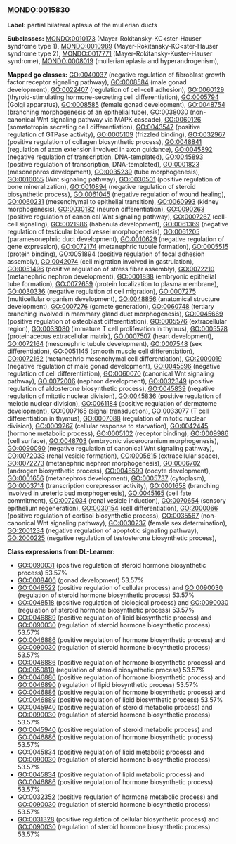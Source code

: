 
### [MONDO:0015830](http://purl.obolibrary.org/obo/MONDO_0015830)
**Label:** partial bilateral aplasia of the mullerian ducts

**Subclasses:** [MONDO:0010173](http://purl.obolibrary.org/obo/MONDO_0010173) (Mayer-Rokitansky-KC<ster-Hauser syndrome type 1), [MONDO:0010989](http://purl.obolibrary.org/obo/MONDO_0010989) (Mayer-Rokitansky-KC<ster-Hauser syndrome type 2), [MONDO:0017771](http://purl.obolibrary.org/obo/MONDO_0017771) (Mayer-Rokitansky-Kuster-Hauser syndrome), [MONDO:0008019](http://purl.obolibrary.org/obo/MONDO_0008019) (mullerian aplasia and hyperandrogenism), 

**Mapped go classes:** [GO:0040037](http://purl.obolibrary.org/obo/GO_0040037) (negative regulation of fibroblast growth factor receptor signaling pathway), [GO:0008584](http://purl.obolibrary.org/obo/GO_0008584) (male gonad development), [GO:0022407](http://purl.obolibrary.org/obo/GO_0022407) (regulation of cell-cell adhesion), [GO:0060129](http://purl.obolibrary.org/obo/GO_0060129) (thyroid-stimulating hormone-secreting cell differentiation), [GO:0005794](http://purl.obolibrary.org/obo/GO_0005794) (Golgi apparatus), [GO:0008585](http://purl.obolibrary.org/obo/GO_0008585) (female gonad development), [GO:0048754](http://purl.obolibrary.org/obo/GO_0048754) (branching morphogenesis of an epithelial tube), [GO:0038030](http://purl.obolibrary.org/obo/GO_0038030) (non-canonical Wnt signaling pathway via MAPK cascade), [GO:0060126](http://purl.obolibrary.org/obo/GO_0060126) (somatotropin secreting cell differentiation), [GO:0043547](http://purl.obolibrary.org/obo/GO_0043547) (positive regulation of GTPase activity), [GO:0005109](http://purl.obolibrary.org/obo/GO_0005109) (frizzled binding), [GO:0032967](http://purl.obolibrary.org/obo/GO_0032967) (positive regulation of collagen biosynthetic process), [GO:0048841](http://purl.obolibrary.org/obo/GO_0048841) (regulation of axon extension involved in axon guidance), [GO:0045892](http://purl.obolibrary.org/obo/GO_0045892) (negative regulation of transcription, DNA-templated), [GO:0045893](http://purl.obolibrary.org/obo/GO_0045893) (positive regulation of transcription, DNA-templated), [GO:0001823](http://purl.obolibrary.org/obo/GO_0001823) (mesonephros development), [GO:0035239](http://purl.obolibrary.org/obo/GO_0035239) (tube morphogenesis), [GO:0016055](http://purl.obolibrary.org/obo/GO_0016055) (Wnt signaling pathway), [GO:0030501](http://purl.obolibrary.org/obo/GO_0030501) (positive regulation of bone mineralization), [GO:0010894](http://purl.obolibrary.org/obo/GO_0010894) (negative regulation of steroid biosynthetic process), [GO:0061045](http://purl.obolibrary.org/obo/GO_0061045) (negative regulation of wound healing), [GO:0060231](http://purl.obolibrary.org/obo/GO_0060231) (mesenchymal to epithelial transition), [GO:0060993](http://purl.obolibrary.org/obo/GO_0060993) (kidney morphogenesis), [GO:0030182](http://purl.obolibrary.org/obo/GO_0030182) (neuron differentiation), [GO:0090263](http://purl.obolibrary.org/obo/GO_0090263) (positive regulation of canonical Wnt signaling pathway), [GO:0007267](http://purl.obolibrary.org/obo/GO_0007267) (cell-cell signaling), [GO:0021986](http://purl.obolibrary.org/obo/GO_0021986) (habenula development), [GO:0061369](http://purl.obolibrary.org/obo/GO_0061369) (negative regulation of testicular blood vessel morphogenesis), [GO:0061205](http://purl.obolibrary.org/obo/GO_0061205) (paramesonephric duct development), [GO:0010629](http://purl.obolibrary.org/obo/GO_0010629) (negative regulation of gene expression), [GO:0072174](http://purl.obolibrary.org/obo/GO_0072174) (metanephric tubule formation), [GO:0005515](http://purl.obolibrary.org/obo/GO_0005515) (protein binding), [GO:0051894](http://purl.obolibrary.org/obo/GO_0051894) (positive regulation of focal adhesion assembly), [GO:0042074](http://purl.obolibrary.org/obo/GO_0042074) (cell migration involved in gastrulation), [GO:0051496](http://purl.obolibrary.org/obo/GO_0051496) (positive regulation of stress fiber assembly), [GO:0072210](http://purl.obolibrary.org/obo/GO_0072210) (metanephric nephron development), [GO:0001838](http://purl.obolibrary.org/obo/GO_0001838) (embryonic epithelial tube formation), [GO:0072659](http://purl.obolibrary.org/obo/GO_0072659) (protein localization to plasma membrane), [GO:0030336](http://purl.obolibrary.org/obo/GO_0030336) (negative regulation of cell migration), [GO:0007275](http://purl.obolibrary.org/obo/GO_0007275) (multicellular organism development), [GO:0048856](http://purl.obolibrary.org/obo/GO_0048856) (anatomical structure development), [GO:0007276](http://purl.obolibrary.org/obo/GO_0007276) (gamete generation), [GO:0060748](http://purl.obolibrary.org/obo/GO_0060748) (tertiary branching involved in mammary gland duct morphogenesis), [GO:0045669](http://purl.obolibrary.org/obo/GO_0045669) (positive regulation of osteoblast differentiation), [GO:0005576](http://purl.obolibrary.org/obo/GO_0005576) (extracellular region), [GO:0033080](http://purl.obolibrary.org/obo/GO_0033080) (immature T cell proliferation in thymus), [GO:0005578](http://purl.obolibrary.org/obo/GO_0005578) (proteinaceous extracellular matrix), [GO:0007507](http://purl.obolibrary.org/obo/GO_0007507) (heart development), [GO:0072164](http://purl.obolibrary.org/obo/GO_0072164) (mesonephric tubule development), [GO:0007548](http://purl.obolibrary.org/obo/GO_0007548) (sex differentiation), [GO:0051145](http://purl.obolibrary.org/obo/GO_0051145) (smooth muscle cell differentiation), [GO:0072162](http://purl.obolibrary.org/obo/GO_0072162) (metanephric mesenchymal cell differentiation), [GO:2000019](http://purl.obolibrary.org/obo/GO_2000019) (negative regulation of male gonad development), [GO:0045596](http://purl.obolibrary.org/obo/GO_0045596) (negative regulation of cell differentiation), [GO:0060070](http://purl.obolibrary.org/obo/GO_0060070) (canonical Wnt signaling pathway), [GO:0072006](http://purl.obolibrary.org/obo/GO_0072006) (nephron development), [GO:0032349](http://purl.obolibrary.org/obo/GO_0032349) (positive regulation of aldosterone biosynthetic process), [GO:0045839](http://purl.obolibrary.org/obo/GO_0045839) (negative regulation of mitotic nuclear division), [GO:0045836](http://purl.obolibrary.org/obo/GO_0045836) (positive regulation of meiotic nuclear division), [GO:0061184](http://purl.obolibrary.org/obo/GO_0061184) (positive regulation of dermatome development), [GO:0007165](http://purl.obolibrary.org/obo/GO_0007165) (signal transduction), [GO:0033077](http://purl.obolibrary.org/obo/GO_0033077) (T cell differentiation in thymus), [GO:0007088](http://purl.obolibrary.org/obo/GO_0007088) (regulation of mitotic nuclear division), [GO:0009267](http://purl.obolibrary.org/obo/GO_0009267) (cellular response to starvation), [GO:0042445](http://purl.obolibrary.org/obo/GO_0042445) (hormone metabolic process), [GO:0005102](http://purl.obolibrary.org/obo/GO_0005102) (receptor binding), [GO:0009986](http://purl.obolibrary.org/obo/GO_0009986) (cell surface), [GO:0048703](http://purl.obolibrary.org/obo/GO_0048703) (embryonic viscerocranium morphogenesis), [GO:0090090](http://purl.obolibrary.org/obo/GO_0090090) (negative regulation of canonical Wnt signaling pathway), [GO:0072033](http://purl.obolibrary.org/obo/GO_0072033) (renal vesicle formation), [GO:0005615](http://purl.obolibrary.org/obo/GO_0005615) (extracellular space), [GO:0072273](http://purl.obolibrary.org/obo/GO_0072273) (metanephric nephron morphogenesis), [GO:0006702](http://purl.obolibrary.org/obo/GO_0006702) (androgen biosynthetic process), [GO:0048599](http://purl.obolibrary.org/obo/GO_0048599) (oocyte development), [GO:0001656](http://purl.obolibrary.org/obo/GO_0001656) (metanephros development), [GO:0005737](http://purl.obolibrary.org/obo/GO_0005737) (cytoplasm), [GO:0003714](http://purl.obolibrary.org/obo/GO_0003714) (transcription corepressor activity), [GO:0001658](http://purl.obolibrary.org/obo/GO_0001658) (branching involved in ureteric bud morphogenesis), [GO:0045165](http://purl.obolibrary.org/obo/GO_0045165) (cell fate commitment), [GO:0072034](http://purl.obolibrary.org/obo/GO_0072034) (renal vesicle induction), [GO:0070654](http://purl.obolibrary.org/obo/GO_0070654) (sensory epithelium regeneration), [GO:0030154](http://purl.obolibrary.org/obo/GO_0030154) (cell differentiation), [GO:2000066](http://purl.obolibrary.org/obo/GO_2000066) (positive regulation of cortisol biosynthetic process), [GO:0035567](http://purl.obolibrary.org/obo/GO_0035567) (non-canonical Wnt signaling pathway), [GO:0030237](http://purl.obolibrary.org/obo/GO_0030237) (female sex determination), [GO:2001234](http://purl.obolibrary.org/obo/GO_2001234) (negative regulation of apoptotic signaling pathway), [GO:2000225](http://purl.obolibrary.org/obo/GO_2000225) (negative regulation of testosterone biosynthetic process), 

**Class expressions from DL-Learner:**

- [GO:0090031](http://purl.obolibrary.org/obo/GO_0090031) (positive regulation of steroid hormone biosynthetic process) 53.57%
- [GO:0008406](http://purl.obolibrary.org/obo/GO_0008406) (gonad development) 53.57%
- [GO:0048522](http://purl.obolibrary.org/obo/GO_0048522) (positive regulation of cellular process) and [GO:0090030](http://purl.obolibrary.org/obo/GO_0090030) (regulation of steroid hormone biosynthetic process) 53.57%
- [GO:0048518](http://purl.obolibrary.org/obo/GO_0048518) (positive regulation of biological process) and [GO:0090030](http://purl.obolibrary.org/obo/GO_0090030) (regulation of steroid hormone biosynthetic process) 53.57%
- [GO:0046889](http://purl.obolibrary.org/obo/GO_0046889) (positive regulation of lipid biosynthetic process) and [GO:0090030](http://purl.obolibrary.org/obo/GO_0090030) (regulation of steroid hormone biosynthetic process) 53.57%
- [GO:0046886](http://purl.obolibrary.org/obo/GO_0046886) (positive regulation of hormone biosynthetic process) and [GO:0090030](http://purl.obolibrary.org/obo/GO_0090030) (regulation of steroid hormone biosynthetic process) 53.57%
- [GO:0046886](http://purl.obolibrary.org/obo/GO_0046886) (positive regulation of hormone biosynthetic process) and [GO:0050810](http://purl.obolibrary.org/obo/GO_0050810) (regulation of steroid biosynthetic process) 53.57%
- [GO:0046886](http://purl.obolibrary.org/obo/GO_0046886) (positive regulation of hormone biosynthetic process) and [GO:0046890](http://purl.obolibrary.org/obo/GO_0046890) (regulation of lipid biosynthetic process) 53.57%
- [GO:0046886](http://purl.obolibrary.org/obo/GO_0046886) (positive regulation of hormone biosynthetic process) and [GO:0046889](http://purl.obolibrary.org/obo/GO_0046889) (positive regulation of lipid biosynthetic process) 53.57%
- [GO:0045940](http://purl.obolibrary.org/obo/GO_0045940) (positive regulation of steroid metabolic process) and [GO:0090030](http://purl.obolibrary.org/obo/GO_0090030) (regulation of steroid hormone biosynthetic process) 53.57%
- [GO:0045940](http://purl.obolibrary.org/obo/GO_0045940) (positive regulation of steroid metabolic process) and [GO:0046886](http://purl.obolibrary.org/obo/GO_0046886) (positive regulation of hormone biosynthetic process) 53.57%
- [GO:0045834](http://purl.obolibrary.org/obo/GO_0045834) (positive regulation of lipid metabolic process) and [GO:0090030](http://purl.obolibrary.org/obo/GO_0090030) (regulation of steroid hormone biosynthetic process) 53.57%
- [GO:0045834](http://purl.obolibrary.org/obo/GO_0045834) (positive regulation of lipid metabolic process) and [GO:0046886](http://purl.obolibrary.org/obo/GO_0046886) (positive regulation of hormone biosynthetic process) 53.57%
- [GO:0032352](http://purl.obolibrary.org/obo/GO_0032352) (positive regulation of hormone metabolic process) and [GO:0090030](http://purl.obolibrary.org/obo/GO_0090030) (regulation of steroid hormone biosynthetic process) 53.57%
- [GO:0031328](http://purl.obolibrary.org/obo/GO_0031328) (positive regulation of cellular biosynthetic process) and [GO:0090030](http://purl.obolibrary.org/obo/GO_0090030) (regulation of steroid hormone biosynthetic process) 53.57%


